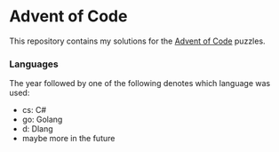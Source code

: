 # Advent of Code

This repository contains my solutions for the [Advent of Code](https://adventofcode.com/) puzzles.

### Languages

The year followed by one of the following denotes which language was used:

- cs: C#
- go: Golang
- d: Dlang
- maybe more in the future
